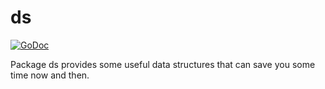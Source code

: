 # ds
[![GoDoc](https://godoc.org/github.com/goutil/ds?status.svg)](https://godoc.org/github.com/goutil/ds)

 Package ds provides some useful data structures that can save you some time now and then. 
